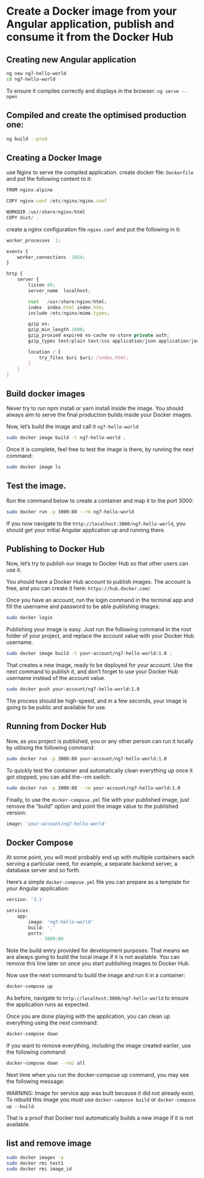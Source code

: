 # Create a Docker image from your Angular application, publish and consume it from the Docker Hub

## Creating new Angular application

```bash
ng new ng7-hello-world
cd ng7-hello-world
```

To ensure it compiles correctly and displays in the browser: `ng serve --open`

## Compiled and create the optimised production one:

```bash
ng build --prod
```

## Creating a Docker Image

use Nginx to serve the compiled application. create docker file: `Dockerfile`
and put the following content to it:

```js
FROM nginx:alpine

COPY nginx.conf /etc/nginx/nginx.conf

WORKDIR /usr/share/nginx/html
COPY dist/ .
```

create a nginx configuration file `nginx.conf` and put the following in it:
```js
worker_processes  1;

events {
    worker_connections  1024;
}

http {
    server {
        listen 80;
        server_name  localhost;

        root   /usr/share/nginx/html;
        index  index.html index.htm;
        include /etc/nginx/mime.types;

        gzip on;
        gzip_min_length 1000;
        gzip_proxied expired no-cache no-store private auth;
        gzip_types text/plain text/css application/json application/javascript application/x-javascript text/xml application/xml application/xml+rss text/javascript;

        location / {
            try_files $uri $uri/ /index.html;
        }
    }
}
```

## Build docker images

Never try to run npm install or yarn install inside the image. You should always aim to serve the final production builds inside your Docker images.

Now, let’s build the image and call it `ng7-hello-world`:

```bash
sudo docker image build -t ng7-hello-world .
```

Once it is complete, feel free to test the image is there, by running the next command:
```bash
sudo docker image ls
```

## Test the image.
Run the command below to create a container and map it to the port 3000:
```bash
sudo docker run -p 3000:80 --rm ng7-hello-world
```
If you now navigate to the `http://localhost:3000/ng7-hello-world`, you should get your initial Angular application up and running there.

## Publishing to Docker Hub

Now, let’s try to publish our image to Docker Hub so that other users can use it.

You should have a Docker Hub account to publish images. The account is free, and you can create it here: `https://hub.docker.com/`

Once you have an account, run the login command in the terminal app and fill the username and password to be able publishing images:
```bash
sudo docker login
```

Publishing your image is easy. Just run the following command in the root folder of your project, and replace the account value with your Docker Hub username.
```bash
sudo docker image build -t your-account/ng7-hello-world:1.0 .
```

That creates a new image, ready to be deployed for your account. Use the next command to publish it, and don’t forget to use your Docker Hub username instead of the account value.
```bash
sudo docker push your-account/ng7-hello-world:1.0
```
The process should be high-speed, and in a few seconds, your image is going to be public and available for use.

## Running from Docker Hub

Now, as you project is published, you or any other person can run it locally by utilising the following command:
```bash
sudo docker run -p 3000:80 your-account/ng7-hello-world:1.0
```

To quickly test the container and automatically clean everything up once it got stopped, you can add the--rm switch:
```bash
sudo docker run -p 3000:80 --rm your-account/ng7-hello-world:1.0
```

Finally, to use the `docker-compose.yml` file with your published image, just remove the “build” option and point the image value to the published version:
```bash
image: 'your-account/ng7-hello-world'
```

## Docker Compose

At some point, you will most probably end up with multiple containers each serving a particular need, for example, a separate backend server, a database server and so forth.

Here’s a simple `docker-compose.yml` file you can prepare as a template for your Angular application:
```js
version: '3.1'

services:
    app:
        image: 'ng7-hello-world'
        build: '.'
        ports:
            - 3000:80
```

Note the build entry provided for development purposes. That means we are always going to build the local image if it is not available. You can remove this line later on once you start publishing images to Docker Hub.

Now use the next command to build the image and run it in a container:
```bash
docker-compose up
```
As before, navigate to `http://localhost:3000/ng7-hello-world` to ensure the application runs as expected.

Once you are done playing with the application, you can clean up everything using the next command:
```bash
docker-compose down
```

If you want to remove everything, including the image created earlier, use the following command:
```bash
docker-compose down --rmi all
```

Next time when you run the docker-compose up command, you may see the following message:

WARNING: Image for service app was built because it did not already exist. To rebuild this image you must use `docker-compose build` or `docker-compose up --build`.

That is a proof that Docker tool automatically builds a new image if it is not available.


## list and remove image
```bash
sudo docker images -a
sudo docker rmi test1
sudo docker rmi image_id
```

